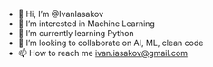 - 👋 Hi, I’m @IvanIasakov
- 👀 I’m interested in Machine Learning
- 🌱 I’m currently learning Python
- 💞️ I’m looking to collaborate on AI, ML, clean code
- 📫 How to reach me ivan.iasakov@gmail.com

<!---
IvanIasakov/IvanIasakov is a ✨ special ✨ repository because its `README.md` (this file) appears on your GitHub profile.
You can click the Preview link to take a look at your changes.
--->
